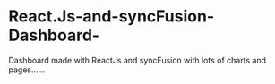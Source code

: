 # React.Js-and-syncFusion-Dashboard-
Dashboard made with ReactJs and syncFusion with lots of charts and pages......
